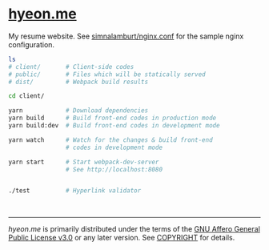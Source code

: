[hyeon.me](https://hyeon.me)
========
My resume website. See [simnalamburt/nginx.conf] for the sample nginx
configuration.

```bash
ls
# client/       # Client-side codes
# public/       # Files which will be statically served
# dist/         # Webpack build results

cd client/

yarn            # Download dependencies
yarn build      # Build front-end codes in production mode
yarn build:dev  # Build front-end codes in development mode

yarn watch      # Watch for the changes & build front-end
                # codes in development mode

yarn start      # Start webpack-dev-server
                # See http://localhost:8080


./test          # Hyperlink validator
```

<br>

--------

*hyeon.me* is primarily distributed under the terms of the [GNU Affero General
Public License v3.0] or any later version. See [COPYRIGHT] for details.

[simnalamburt/nginx.conf]:https://github.com/simnalamburt/nginx.conf/blob/master/kuma.conf
[GNU Affero General Public License v3.0]: LICENSE
[COPYRIGHT]: COPYRIGHT

